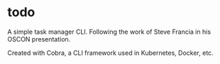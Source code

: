 # todo

A simple task manager CLI. Following the work of Steve Francia in his OSCON presentation.

Created with Cobra, a CLI framework used in Kubernetes, Docker, etc.